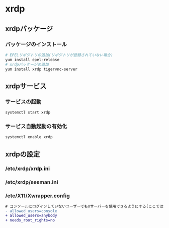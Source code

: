 # xrdp
## xrdpパッケージ
### パッケージのインストール
```sh
# EPELリポジトリの追加(リポジトリが登録されていない場合)
yum install epel-release
# xrdpパッケージの追加
yum install xrdp tigervnc-server
```
## xrdpサービス
### サービスの起動
```sh
systemctl start xrdp
```
### サービス自動起動の有効化
```sh
systemctl enable xrdp
```
## xrdpの設定
### /etc/xrdp/xrdp.ini
### /etc/xrdp/sesman.ini
### /etc/X11/Xwrapper.config
```diff
# コンソールにログインしていないユーザーでもXサーバーを使用できるようにする(ここでは簡単のため任意のユーザに変更してる)
- allowed_users=console
+ allowed_users=anybody
+ needs_root_rights=no
```
